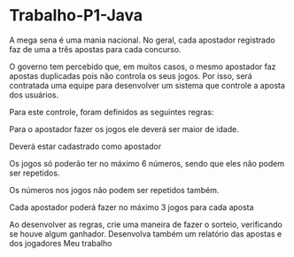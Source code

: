 # Trabalho-P1-Java

A mega sena é uma mania nacional. No geral, cada apostador registrado faz de uma a três apostas para cada concurso.

O governo tem percebido que, em muitos casos, o mesmo apostador faz apostas duplicadas pois não controla os seus jogos. Por isso, será contratada uma equipe para desenvolver um sistema que controle a aposta dos usuários.

Para este controle, foram definidos as seguintes regras:


Para o apostador fazer os jogos ele deverá ser maior de idade.

Deverá estar cadastrado como apostador 

Os jogos só poderão ter no máximo 6 números, sendo que eles não podem ser repetidos.

Os números nos jogos não podem ser repetidos também.

Cada apostador poderá fazer no máximo 3 jogos para cada aposta


Ao desenvolver as regras, crie uma maneira de fazer o sorteio, verificando se houve algum ganhador. Desenvolva também um relatório das apostas e dos jogadores
Meu trabalho
